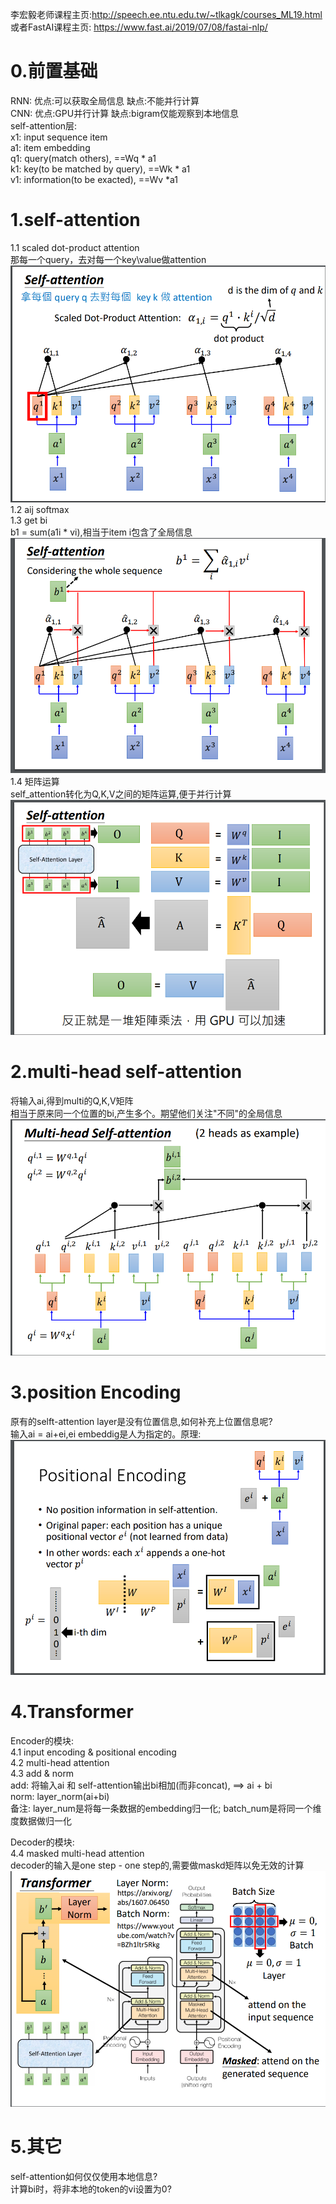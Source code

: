 李宏毅老师课程主页:http://speech.ee.ntu.edu.tw/~tlkagk/courses_ML19.html     
或者FastAI课程主页: https://www.fast.ai/2019/07/08/fastai-nlp/      
     

# 0.前置基础    
RNN: 优点:可以获取全局信息  缺点:不能并行计算   
CNN: 优点:GPU并行计算  缺点:bigram仅能观察到本地信息   
self-attention层:  
x1: input sequence item   
a1: item embedding   
q1: query(match others), ==Wq * a1   
k1: key(to be matched by query), ==Wk * a1  
v1: information(to be exacted), ==Wv *a1   
   
# 1.self-attention   
1.1 scaled dot-product attention   
那每一个query，去对每一个key\value做attention   
![dot-product](./DL_picture/transformer1.png)  
1.2 aij softmax   
1.3 get bi     
b1 = sum(a1i * vi),相当于item i包含了全局信息   
![dot-product](./DL_picture/transformer2.png)  
1.4 矩阵运算   
self_attention转化为Q,K,V之间的矩阵运算,便于并行计算   
![dot-product](./DL_picture/transformer3.png)   
   
# 2.multi-head self-attention  
将输入ai,得到multi的Q,K,V矩阵   
相当于原来同一个位置的bi,产生多个。期望他们关注"不同"的全局信息   
![dot-product](./DL_picture/transformer4.png)   
   
# 3.position Encoding   
原有的selft-attention layer是没有位置信息,如何补充上位置信息呢?   
输入ai = ai+ei,ei embeddig是人为指定的。原理:   
![dot-product](./DL_picture/transformer5.png)    
   
# 4.Transformer   
Encoder的模块:    
4.1 input encoding & positional encoding   
4.2 multi-head attention   
4.3 add & norm    
add: 将输入ai 和 self-attention输出bi相加(而非concat), ==> ai + bi   
norm: layer_norm(ai+bi)    
备注: layer_num是将每一条数据的embedding归一化;   batch_num是将同一个维度数据做归一化   
   
Decoder的模块:   
4.4 masked multi-head attention    
decoder的输入是one step - one step的,需要做maskd矩阵以免无效的计算   
![dot-product](./DL_picture/transformer6.png)   
  
# 5.其它   
self-attention如何仅仅使用本地信息?   
计算bi时，将非本地的token的vi设置为0? 